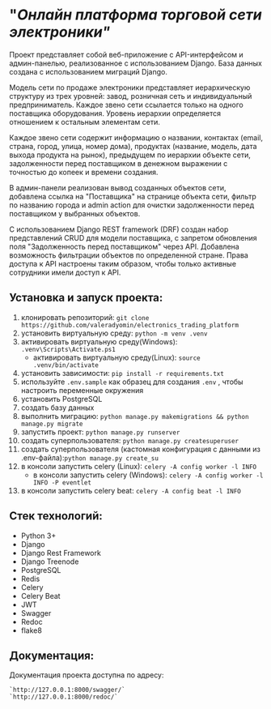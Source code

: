 # "_Онлайн платформа торговой сети электроники"_

Проект представляет собой веб-приложение с API-интерфейсом и админ-панелью, реализованное с использованием Django. База данных создана с использованием миграций Django.

Модель сети по продаже электроники представляет иерархическую структуру из трех уровней: завод, розничная сеть и индивидуальный предприниматель. Каждое звено сети ссылается только на одного поставщика оборудования. Уровень иерархии определяется отношением к остальным элементам сети.

Каждое звено сети содержит информацию о названии, контактах (email, страна, город, улица, номер дома), продуктах (название, модель, дата выхода продукта на рынок), предыдущем по иерархии объекте сети, задолженности перед поставщиком в денежном выражении с точностью до копеек и времени создания.

В админ-панели реализован вывод созданных объектов сети, добавлена ссылка на "Поставщика" на странице объекта сети, фильтр по названию города и admin action для очистки задолженности перед поставщиком у выбранных объектов.

С использованием Django REST framework (DRF) создан набор представлений CRUD для модели поставщика, с запретом обновления поля "Задолженность перед поставщиком" через API. Добавлена возможность фильтрации объектов по определенной стране. Права доступа к API настроены таким образом, чтобы только активные сотрудники имели доступ к API.

## Установка и запуск проекта:

1. клонировать репозиторий: `git clone https://github.com/valeradyomin/electronics_trading_platform` 
2. установить виртуальную среду: `python -m venv .venv`
3. активировать виртуальную среду(Windows): `.venv\Scripts\Activate.ps1`
   - активировать виртуальную среду(Linux): `source .venv/bin/activate`
4. установить зависимости: `pip install -r requirements.txt`
5. используйте `.env.sample` как образец для создания `.env` , чтобы настроить переменные окружения
6. установить PostgreSQL
7. создать базу данных
8. выполнить миграцию: `python manage.py makemigrations && python manage.py migrate`
9. запустить проект: `python manage.py runserver`
10. создать суперпользователя: `python manage.py createsuperuser`
11. создать суперпользователя (кастомная конфигурация с данными из .env-файла):`python manage.py create_su`
12. в консоли запустить celery (Linux): `celery -A config worker -l INFO`
    - в консоли запустить celery (Windows): `celery -A config worker -l INFO -P eventlet`
13. в консоли запустить celery beat: `celery -A config beat -l INFO`

## Стек технологий:
- Python 3+
- Django
- Django Rest Framework
- Django Treenode
- PostgreSQL
- Redis
- Celery
- Celery Beat
- JWT
- Swagger
- Redoc
- flake8


## Документация:
Документация проекта доступна по адресу:

    `http://127.0.0.1:8000/swagger/`
    `http://127.0.0.1:8000/redoc/`
